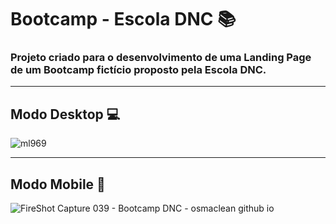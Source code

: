 # Bootcamp - Escola DNC 📚

### Projeto criado para o desenvolvimento de uma Landing Page de um Bootcamp fictício proposto pela Escola DNC.

<hr> 

## Modo Desktop 💻

![ml969](https://user-images.githubusercontent.com/115199808/221287706-a2324e0a-6fd2-4304-83af-8beff88fd222.png)

<hr> 

## Modo Mobile 📲

![FireShot Capture 039 - Bootcamp DNC - osmaclean github io](https://user-images.githubusercontent.com/115199808/221287866-c6112fcf-327a-4a45-9e32-82e05e1ad949.png)
